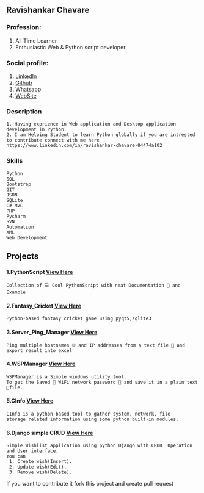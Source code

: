 ## Ravishankar Chavare


### Profession: 
1. All Time Learner
2. Enthusiastic Web & Python script developer

### Social profile:
1. [LinkedIn](https://www.linkedin.com/in/ravishankar-chavare-84474a102)
2. [Github](https://github.com/chavarera)
3. [Whatsapp](https://api.whatsapp.com/send?phone=+917507500084&text=altruistcoder)
4. [WebSite](http://rmcservices.in)

### Description
```
1. Having exprience in Web application and Desktop application development in Python.
2. I am Helping Student to learn Python globally if you are intrested to contribute connect with me here
https://www.linkedin.com/in/ravishankar-chavare-84474a102
```

### Skills
```
Python  
SQL 
Bootstrap
GIT  
JSON  
SQLite  
C# MVC  
PHP  
Pycharm 
SVN 
Automation 
XML 
Web Development
```

## Projects

#### 1.PythonScript [View Here](https://github.com/chavarera/PythonScript)
```
Collection of 💻 Cool PythonScript with neat Documentation 📄 and Example
```
#### 2.Fantasy_Cricket  [View Here](https://github.com/chavarera/Fantasy-Cricket-Game)
```
Python-based fantasy cricket game using pyqt5,sqlite3
```

#### 3.Server_Ping_Manager [View Here](https://github.com/chavarera/ServerPingManager)
```
Ping multiple hostnames 🌐 and IP addresses from a text file 📄 and export result into excel
```
#### 4.WSPManager [View Here](https://github.com/chavarera/WSPManager)
```
WSPManager is a Simple windows utility tool. 
To get the Saved 📡 WiFi network password 🔐 and save it in a plain text 📔file.
```

#### 5.CInfo [View Here](https://github.com/chavarera/Cinfo)
```
CInfo is a python based tool to gather system, network, file
storage related information using some python built-in modules.
```

#### 6.Django simple CRUD [View Here](https://github.com/chavarera/Django-CRUD/)
```
Simple Wishlist application using python Django with CRUD  Operation and User interface.
You can
 1. Create wish(Insert).
 2. Update wish(Edit).
 3. Remove wish(Delete).
```

If you want to contribute it fork this project and create pull request

